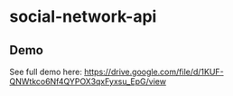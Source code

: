 # social-network-api

## Demo
See full demo here: https://drive.google.com/file/d/1KUF-QNWtkco6Nf4QYPOX3qxFyxsu_EpG/view